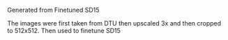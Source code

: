 Generated from Finetuned SD15

The images were first taken from DTU then upscaled 3x and then cropped to 512x512. Then used to finetune SD15